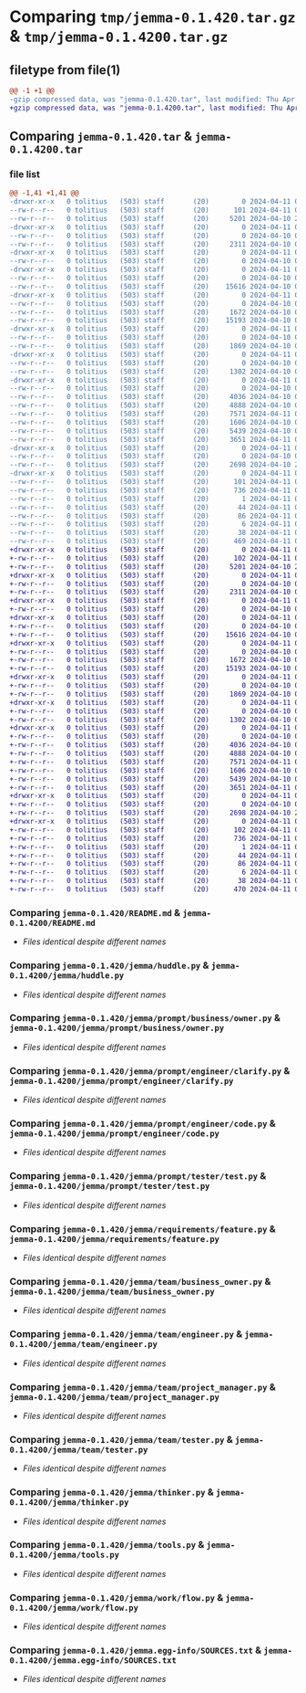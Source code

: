 # Comparing `tmp/jemma-0.1.420.tar.gz` & `tmp/jemma-0.1.4200.tar.gz`

## filetype from file(1)

```diff
@@ -1 +1 @@
-gzip compressed data, was "jemma-0.1.420.tar", last modified: Thu Apr 11 01:36:10 2024, max compression
+gzip compressed data, was "jemma-0.1.4200.tar", last modified: Thu Apr 11 01:42:31 2024, max compression
```

## Comparing `jemma-0.1.420.tar` & `jemma-0.1.4200.tar`

### file list

```diff
@@ -1,41 +1,41 @@
-drwxr-xr-x   0 tolitius   (503) staff       (20)        0 2024-04-11 01:36:10.785275 jemma-0.1.420/
--rw-r--r--   0 tolitius   (503) staff       (20)      101 2024-04-11 01:36:10.784601 jemma-0.1.420/PKG-INFO
--rw-r--r--   0 tolitius   (503) staff       (20)     5201 2024-04-10 21:53:43.000000 jemma-0.1.420/README.md
-drwxr-xr-x   0 tolitius   (503) staff       (20)        0 2024-04-11 01:36:10.757615 jemma-0.1.420/jemma/
--rw-r--r--   0 tolitius   (503) staff       (20)        0 2024-04-10 04:55:56.000000 jemma-0.1.420/jemma/__init__.py
--rw-r--r--   0 tolitius   (503) staff       (20)     2311 2024-04-10 04:55:55.000000 jemma-0.1.420/jemma/huddle.py
-drwxr-xr-x   0 tolitius   (503) staff       (20)        0 2024-04-11 01:36:10.764318 jemma-0.1.420/jemma/prompt/
--rw-r--r--   0 tolitius   (503) staff       (20)        0 2024-04-10 04:55:56.000000 jemma-0.1.420/jemma/prompt/__init__.py
-drwxr-xr-x   0 tolitius   (503) staff       (20)        0 2024-04-11 01:36:10.766093 jemma-0.1.420/jemma/prompt/business/
--rw-r--r--   0 tolitius   (503) staff       (20)        0 2024-04-10 04:55:56.000000 jemma-0.1.420/jemma/prompt/business/__init__.py
--rw-r--r--   0 tolitius   (503) staff       (20)    15616 2024-04-10 04:55:56.000000 jemma-0.1.420/jemma/prompt/business/owner.py
-drwxr-xr-x   0 tolitius   (503) staff       (20)        0 2024-04-11 01:36:10.769306 jemma-0.1.420/jemma/prompt/engineer/
--rw-r--r--   0 tolitius   (503) staff       (20)        0 2024-04-10 04:55:56.000000 jemma-0.1.420/jemma/prompt/engineer/__init__.py
--rw-r--r--   0 tolitius   (503) staff       (20)     1672 2024-04-10 04:55:56.000000 jemma-0.1.420/jemma/prompt/engineer/clarify.py
--rw-r--r--   0 tolitius   (503) staff       (20)    15193 2024-04-10 04:55:56.000000 jemma-0.1.420/jemma/prompt/engineer/code.py
-drwxr-xr-x   0 tolitius   (503) staff       (20)        0 2024-04-11 01:36:10.771416 jemma-0.1.420/jemma/prompt/tester/
--rw-r--r--   0 tolitius   (503) staff       (20)        0 2024-04-10 04:55:56.000000 jemma-0.1.420/jemma/prompt/tester/__init__.py
--rw-r--r--   0 tolitius   (503) staff       (20)     1869 2024-04-10 04:55:56.000000 jemma-0.1.420/jemma/prompt/tester/test.py
-drwxr-xr-x   0 tolitius   (503) staff       (20)        0 2024-04-11 01:36:10.773662 jemma-0.1.420/jemma/requirements/
--rw-r--r--   0 tolitius   (503) staff       (20)        0 2024-04-10 04:55:56.000000 jemma-0.1.420/jemma/requirements/__init__.py
--rw-r--r--   0 tolitius   (503) staff       (20)     1302 2024-04-10 04:55:56.000000 jemma-0.1.420/jemma/requirements/feature.py
-drwxr-xr-x   0 tolitius   (503) staff       (20)        0 2024-04-11 01:36:10.780982 jemma-0.1.420/jemma/team/
--rw-r--r--   0 tolitius   (503) staff       (20)        0 2024-04-10 04:55:56.000000 jemma-0.1.420/jemma/team/__init__.py
--rw-r--r--   0 tolitius   (503) staff       (20)     4036 2024-04-10 04:55:56.000000 jemma-0.1.420/jemma/team/business_owner.py
--rw-r--r--   0 tolitius   (503) staff       (20)     4888 2024-04-10 04:55:56.000000 jemma-0.1.420/jemma/team/engineer.py
--rw-r--r--   0 tolitius   (503) staff       (20)     7571 2024-04-11 01:32:04.000000 jemma-0.1.420/jemma/team/project_manager.py
--rw-r--r--   0 tolitius   (503) staff       (20)     1606 2024-04-10 04:55:56.000000 jemma-0.1.420/jemma/team/tester.py
--rw-r--r--   0 tolitius   (503) staff       (20)     5439 2024-04-10 04:55:56.000000 jemma-0.1.420/jemma/thinker.py
--rw-r--r--   0 tolitius   (503) staff       (20)     3651 2024-04-11 01:30:43.000000 jemma-0.1.420/jemma/tools.py
-drwxr-xr-x   0 tolitius   (503) staff       (20)        0 2024-04-11 01:36:10.783140 jemma-0.1.420/jemma/work/
--rw-r--r--   0 tolitius   (503) staff       (20)        0 2024-04-10 04:55:56.000000 jemma-0.1.420/jemma/work/__init__.py
--rw-r--r--   0 tolitius   (503) staff       (20)     2698 2024-04-10 21:15:08.000000 jemma-0.1.420/jemma/work/flow.py
-drwxr-xr-x   0 tolitius   (503) staff       (20)        0 2024-04-11 01:36:10.763304 jemma-0.1.420/jemma.egg-info/
--rw-r--r--   0 tolitius   (503) staff       (20)      101 2024-04-11 01:36:10.000000 jemma-0.1.420/jemma.egg-info/PKG-INFO
--rw-r--r--   0 tolitius   (503) staff       (20)      736 2024-04-11 01:36:10.000000 jemma-0.1.420/jemma.egg-info/SOURCES.txt
--rw-r--r--   0 tolitius   (503) staff       (20)        1 2024-04-11 01:36:10.000000 jemma-0.1.420/jemma.egg-info/dependency_links.txt
--rw-r--r--   0 tolitius   (503) staff       (20)       44 2024-04-11 01:36:10.000000 jemma-0.1.420/jemma.egg-info/entry_points.txt
--rw-r--r--   0 tolitius   (503) staff       (20)       86 2024-04-11 01:36:10.000000 jemma-0.1.420/jemma.egg-info/requires.txt
--rw-r--r--   0 tolitius   (503) staff       (20)        6 2024-04-11 01:36:10.000000 jemma-0.1.420/jemma.egg-info/top_level.txt
--rw-r--r--   0 tolitius   (503) staff       (20)       38 2024-04-11 01:36:10.785457 jemma-0.1.420/setup.cfg
--rw-r--r--   0 tolitius   (503) staff       (20)      469 2024-04-11 01:35:14.000000 jemma-0.1.420/setup.py
+drwxr-xr-x   0 tolitius   (503) staff       (20)        0 2024-04-11 01:42:31.729297 jemma-0.1.4200/
+-rw-r--r--   0 tolitius   (503) staff       (20)      102 2024-04-11 01:42:31.728765 jemma-0.1.4200/PKG-INFO
+-rw-r--r--   0 tolitius   (503) staff       (20)     5201 2024-04-10 21:53:43.000000 jemma-0.1.4200/README.md
+drwxr-xr-x   0 tolitius   (503) staff       (20)        0 2024-04-11 01:42:31.703963 jemma-0.1.4200/jemma/
+-rw-r--r--   0 tolitius   (503) staff       (20)        0 2024-04-10 04:55:56.000000 jemma-0.1.4200/jemma/__init__.py
+-rw-r--r--   0 tolitius   (503) staff       (20)     2311 2024-04-10 04:55:55.000000 jemma-0.1.4200/jemma/huddle.py
+drwxr-xr-x   0 tolitius   (503) staff       (20)        0 2024-04-11 01:42:31.709159 jemma-0.1.4200/jemma/prompt/
+-rw-r--r--   0 tolitius   (503) staff       (20)        0 2024-04-10 04:55:56.000000 jemma-0.1.4200/jemma/prompt/__init__.py
+drwxr-xr-x   0 tolitius   (503) staff       (20)        0 2024-04-11 01:42:31.710503 jemma-0.1.4200/jemma/prompt/business/
+-rw-r--r--   0 tolitius   (503) staff       (20)        0 2024-04-10 04:55:56.000000 jemma-0.1.4200/jemma/prompt/business/__init__.py
+-rw-r--r--   0 tolitius   (503) staff       (20)    15616 2024-04-10 04:55:56.000000 jemma-0.1.4200/jemma/prompt/business/owner.py
+drwxr-xr-x   0 tolitius   (503) staff       (20)        0 2024-04-11 01:42:31.714103 jemma-0.1.4200/jemma/prompt/engineer/
+-rw-r--r--   0 tolitius   (503) staff       (20)        0 2024-04-10 04:55:56.000000 jemma-0.1.4200/jemma/prompt/engineer/__init__.py
+-rw-r--r--   0 tolitius   (503) staff       (20)     1672 2024-04-10 04:55:56.000000 jemma-0.1.4200/jemma/prompt/engineer/clarify.py
+-rw-r--r--   0 tolitius   (503) staff       (20)    15193 2024-04-10 04:55:56.000000 jemma-0.1.4200/jemma/prompt/engineer/code.py
+drwxr-xr-x   0 tolitius   (503) staff       (20)        0 2024-04-11 01:42:31.716210 jemma-0.1.4200/jemma/prompt/tester/
+-rw-r--r--   0 tolitius   (503) staff       (20)        0 2024-04-10 04:55:56.000000 jemma-0.1.4200/jemma/prompt/tester/__init__.py
+-rw-r--r--   0 tolitius   (503) staff       (20)     1869 2024-04-10 04:55:56.000000 jemma-0.1.4200/jemma/prompt/tester/test.py
+drwxr-xr-x   0 tolitius   (503) staff       (20)        0 2024-04-11 01:42:31.718634 jemma-0.1.4200/jemma/requirements/
+-rw-r--r--   0 tolitius   (503) staff       (20)        0 2024-04-10 04:55:56.000000 jemma-0.1.4200/jemma/requirements/__init__.py
+-rw-r--r--   0 tolitius   (503) staff       (20)     1302 2024-04-10 04:55:56.000000 jemma-0.1.4200/jemma/requirements/feature.py
+drwxr-xr-x   0 tolitius   (503) staff       (20)        0 2024-04-11 01:42:31.725451 jemma-0.1.4200/jemma/team/
+-rw-r--r--   0 tolitius   (503) staff       (20)        0 2024-04-10 04:55:56.000000 jemma-0.1.4200/jemma/team/__init__.py
+-rw-r--r--   0 tolitius   (503) staff       (20)     4036 2024-04-10 04:55:56.000000 jemma-0.1.4200/jemma/team/business_owner.py
+-rw-r--r--   0 tolitius   (503) staff       (20)     4888 2024-04-10 04:55:56.000000 jemma-0.1.4200/jemma/team/engineer.py
+-rw-r--r--   0 tolitius   (503) staff       (20)     7571 2024-04-11 01:32:04.000000 jemma-0.1.4200/jemma/team/project_manager.py
+-rw-r--r--   0 tolitius   (503) staff       (20)     1606 2024-04-10 04:55:56.000000 jemma-0.1.4200/jemma/team/tester.py
+-rw-r--r--   0 tolitius   (503) staff       (20)     5439 2024-04-10 04:55:56.000000 jemma-0.1.4200/jemma/thinker.py
+-rw-r--r--   0 tolitius   (503) staff       (20)     3651 2024-04-11 01:30:43.000000 jemma-0.1.4200/jemma/tools.py
+drwxr-xr-x   0 tolitius   (503) staff       (20)        0 2024-04-11 01:42:31.727534 jemma-0.1.4200/jemma/work/
+-rw-r--r--   0 tolitius   (503) staff       (20)        0 2024-04-10 04:55:56.000000 jemma-0.1.4200/jemma/work/__init__.py
+-rw-r--r--   0 tolitius   (503) staff       (20)     2698 2024-04-10 21:15:08.000000 jemma-0.1.4200/jemma/work/flow.py
+drwxr-xr-x   0 tolitius   (503) staff       (20)        0 2024-04-11 01:42:31.708523 jemma-0.1.4200/jemma.egg-info/
+-rw-r--r--   0 tolitius   (503) staff       (20)      102 2024-04-11 01:42:31.000000 jemma-0.1.4200/jemma.egg-info/PKG-INFO
+-rw-r--r--   0 tolitius   (503) staff       (20)      736 2024-04-11 01:42:31.000000 jemma-0.1.4200/jemma.egg-info/SOURCES.txt
+-rw-r--r--   0 tolitius   (503) staff       (20)        1 2024-04-11 01:42:31.000000 jemma-0.1.4200/jemma.egg-info/dependency_links.txt
+-rw-r--r--   0 tolitius   (503) staff       (20)       44 2024-04-11 01:42:31.000000 jemma-0.1.4200/jemma.egg-info/entry_points.txt
+-rw-r--r--   0 tolitius   (503) staff       (20)       86 2024-04-11 01:42:31.000000 jemma-0.1.4200/jemma.egg-info/requires.txt
+-rw-r--r--   0 tolitius   (503) staff       (20)        6 2024-04-11 01:42:31.000000 jemma-0.1.4200/jemma.egg-info/top_level.txt
+-rw-r--r--   0 tolitius   (503) staff       (20)       38 2024-04-11 01:42:31.729454 jemma-0.1.4200/setup.cfg
+-rw-r--r--   0 tolitius   (503) staff       (20)      470 2024-04-11 01:42:24.000000 jemma-0.1.4200/setup.py
```

### Comparing `jemma-0.1.420/README.md` & `jemma-0.1.4200/README.md`

 * *Files identical despite different names*

### Comparing `jemma-0.1.420/jemma/huddle.py` & `jemma-0.1.4200/jemma/huddle.py`

 * *Files identical despite different names*

### Comparing `jemma-0.1.420/jemma/prompt/business/owner.py` & `jemma-0.1.4200/jemma/prompt/business/owner.py`

 * *Files identical despite different names*

### Comparing `jemma-0.1.420/jemma/prompt/engineer/clarify.py` & `jemma-0.1.4200/jemma/prompt/engineer/clarify.py`

 * *Files identical despite different names*

### Comparing `jemma-0.1.420/jemma/prompt/engineer/code.py` & `jemma-0.1.4200/jemma/prompt/engineer/code.py`

 * *Files identical despite different names*

### Comparing `jemma-0.1.420/jemma/prompt/tester/test.py` & `jemma-0.1.4200/jemma/prompt/tester/test.py`

 * *Files identical despite different names*

### Comparing `jemma-0.1.420/jemma/requirements/feature.py` & `jemma-0.1.4200/jemma/requirements/feature.py`

 * *Files identical despite different names*

### Comparing `jemma-0.1.420/jemma/team/business_owner.py` & `jemma-0.1.4200/jemma/team/business_owner.py`

 * *Files identical despite different names*

### Comparing `jemma-0.1.420/jemma/team/engineer.py` & `jemma-0.1.4200/jemma/team/engineer.py`

 * *Files identical despite different names*

### Comparing `jemma-0.1.420/jemma/team/project_manager.py` & `jemma-0.1.4200/jemma/team/project_manager.py`

 * *Files identical despite different names*

### Comparing `jemma-0.1.420/jemma/team/tester.py` & `jemma-0.1.4200/jemma/team/tester.py`

 * *Files identical despite different names*

### Comparing `jemma-0.1.420/jemma/thinker.py` & `jemma-0.1.4200/jemma/thinker.py`

 * *Files identical despite different names*

### Comparing `jemma-0.1.420/jemma/tools.py` & `jemma-0.1.4200/jemma/tools.py`

 * *Files identical despite different names*

### Comparing `jemma-0.1.420/jemma/work/flow.py` & `jemma-0.1.4200/jemma/work/flow.py`

 * *Files identical despite different names*

### Comparing `jemma-0.1.420/jemma.egg-info/SOURCES.txt` & `jemma-0.1.4200/jemma.egg-info/SOURCES.txt`

 * *Files identical despite different names*

